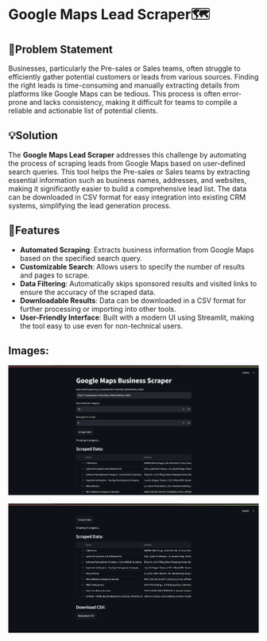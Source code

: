 # Google Maps Lead Scraper🗺️

## 📌Problem Statement

Businesses, particularly the Pre-sales or Sales teams, often struggle to efficiently gather potential customers or leads from various sources. Finding the right leads is time-consuming and manually extracting details from platforms like Google Maps can be tedious. This process is often error-prone and lacks consistency, making it difficult for teams to compile a reliable and actionable list of potential clients.

## 💡Solution

The **Google Maps Lead Scraper** addresses this challenge by automating the process of scraping leads from Google Maps based on user-defined search queries. This tool helps the Pre-sales or Sales teams by extracting essential information such as business names, addresses, and websites, making it significantly easier to build a comprehensive lead list. The data can be downloaded in CSV format for easy integration into existing CRM systems, simplifying the lead generation process.

## 🎯Features

- **Automated Scraping**: Extracts business information from Google Maps based on the specified search query.
- **Customizable Search**: Allows users to specify the number of results and pages to scrape.
- **Data Filtering**: Automatically skips sponsored results and visited links to ensure the accuracy of the scraped data.
- **Downloadable Results**: Data can be downloaded in a CSV format for further processing or importing into other tools.
- **User-Friendly Interface**: Built with a modern UI using Streamlit, making the tool easy to use even for non-technical users.

## Images:

![Scraper Interface](images/image1.png)

![Scraped Data Display](images/image2.png)